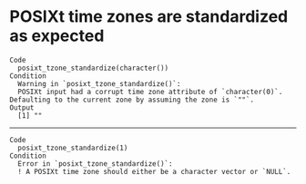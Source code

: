 # POSIXt time zones are standardized as expected

    Code
      posixt_tzone_standardize(character())
    Condition
      Warning in `posixt_tzone_standardize()`:
      POSIXt input had a corrupt time zone attribute of `character(0)`. Defaulting to the current zone by assuming the zone is `""`.
    Output
      [1] ""

---

    Code
      posixt_tzone_standardize(1)
    Condition
      Error in `posixt_tzone_standardize()`:
      ! A POSIXt time zone should either be a character vector or `NULL`.

